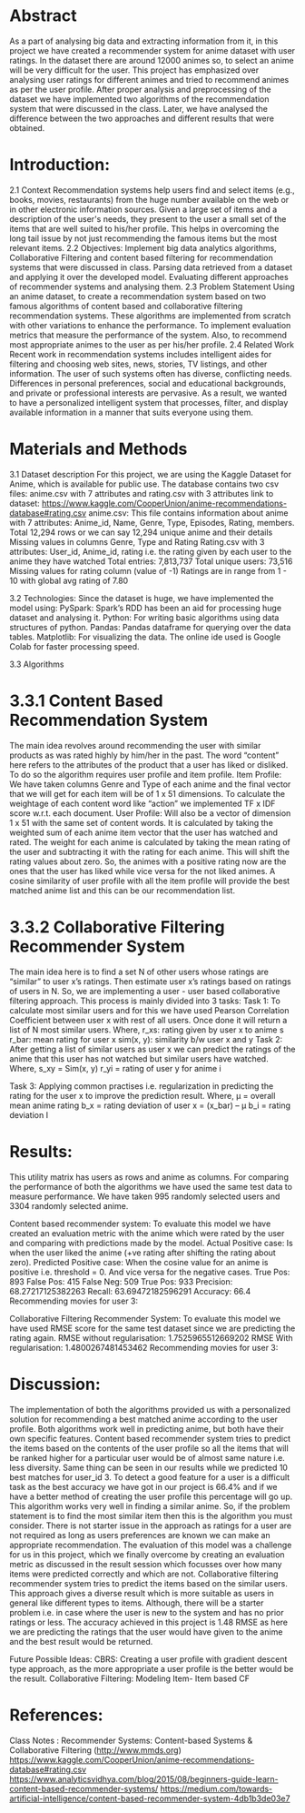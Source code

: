 # Abstract
As a part of analysing big data and extracting information from it, in this project we have created a recommender system for anime dataset with user ratings. In the dataset there are around 12000 animes so, to select an anime will be very difficult for the user.  This project has emphasized over analysing user ratings for different animes and tried to recommend animes as per the user profile. After proper analysis and preprocessing of the dataset we have implemented two algorithms of the recommendation system that were discussed in the class. Later, we have analysed the difference between the two approaches and different results that were obtained.

# Introduction:
2.1 Context
Recommendation systems help users find and select items (e.g., books, movies, restaurants) from the huge number available on the web or in other electronic information sources. Given a large set of items and a description of the user's needs, they present to the user a small set of the items that are well suited to his/her profile. This helps in overcoming the long tail issue by not just recommending the famous items but the most relevant items.
2.2 Objectives:
Implement big data analytics algorithms, Collaborative Filtering and content based filtering for recommendation systems that were discussed in class.
Parsing data retrieved from a dataset and applying it over the developed model.
Evaluating different approaches of recommender systems and analysing them.
2.3 Problem Statement
Using an anime dataset, to create a recommendation system based on two famous algorithms of content based and collaborative filtering recommendation systems. These algorithms are implemented from scratch with other variations to enhance the performance. To implement evaluation metrics that measure the performance of the system. Also, to recommend most appropriate animes to the user as per his/her profile.
2.4 Related Work
Recent work in recommendation systems includes intelligent aides for filtering and choosing web sites, news, stories, TV listings, and other information. The user of such systems often has diverse, conflicting needs. Differences in personal preferences, social and educational backgrounds, and private or professional interests are pervasive. As a result, we wanted to have a personalized intelligent system that processes, filter, and display available information in a manner that suits everyone using them.

# Materials and Methods 
3.1 Dataset description
For this project, we are using the Kaggle Dataset for Anime, which is available for public use. The database contains two csv files: anime.csv with 7 attributes and rating.csv with 3 attributes
link to dataset: https://www.kaggle.com/CooperUnion/anime-recommendations-database#rating.csv
anime.csv: This file contains information about anime with 7 attributes: Anime_id, Name, Genre, Type, Episodes, Rating, members.
Total 12,294 rows or we can say 12,294 unique anime and their details
Missing values in columns Genre, Type and Rating
Rating.csv with 3 attributes: User_id, Anime_id, rating i.e. the rating given by each user to the anime they have watched
Total entries: 7,813,737
Total unique users: 73,516
Missing values for rating column (value of -1)
Ratings are in range from 1 - 10 with global avg rating of 7.80

3.2 Technologies:
Since the dataset is huge, we have implemented the model using:
PySpark: Spark’s RDD has been an aid for processing huge dataset and analysing it.
Python: For writing basic algorithms using data structures of python.
Pandas: Pandas dataframe for querying over the data tables.
Matplotlib: For visualizing the data.
The online ide used is Google Colab for faster processing speed.

3.3 Algorithms
# 3.3.1 Content Based Recommendation System
The main idea revolves around recommending the user with similar products as was rated highly by him/her in the past. The word “content” here refers to the attributes of the product that a user has liked or disliked. To do so the algorithm requires user profile and item profile.
Item Profile: We have taken columns Genre and Type of each anime and the final vector that we will get for each item will be of 1 x 51 dimensions. To calculate the weightage of each content word like “action” we implemented TF x IDF score w.r.t. each document.
User Profile: Will also be a vector of dimension 1 x 51 with the same set of content words. It is calculated by taking the weighted sum of each anime item vector that the user has watched and rated. The weight for each anime is calculated by taking the mean rating of the user and subtracting it with the rating for each anime. This will shift the rating values about zero. So, the animes with a positive rating now are the ones that the user has liked while vice versa for the not liked animes.
A cosine similarity of user profile with all the item profile will provide the best matched anime list and this can be our recommendation list.
# 3.3.2 Collaborative Filtering Recommender System
The main idea here is to find a set N of other users whose ratings are “similar” to user x’s ratings. Then estimate user x’s ratings based on ratings of users in N. So, we are implementing a user - user based collaborative filtering approach.
This process is mainly divided into 3 tasks:
Task 1: To calculate most similar users and for this we have used Pearson Correlation Coefficient between user x with rest of all users. Once done it will return a list of N most similar users.
 Where,
r_xs: rating given by user x to anime s
r_bar: mean rating for user x
sim(x, y): similarity b/w user x and y
Task 2: After getting a list of similar users as user x we can predict the ratings of the anime that this user has not watched but similar users have watched.
Where,
s_xy = Sim(x, y)
r_yi = rating of user y for anime i

Task 3: Applying common practises i.e. regularization in predicting the rating for the user x to improve the prediction result.
Where, μ = overall mean anime rating
b_x = rating deviation of user x = (x_bar) – μ
b_i  = rating deviation I



# Results:

This utility matrix has users as rows and anime as columns.
For comparing the performance of both the algorithms we have used the same test data to measure performance. We have taken 995 randomly selected users and 3304 randomly selected anime.

Content based recommender system: To evaluate this model we have created an evaluation metric with the anime which were rated by the user and comparing with predictions made by the model.
Actual Positive case: Is when the user liked the anime (+ve rating after shifting the rating about zero).
Predicted Positive case: When the cosine value for an anime is positive i.e. threshold = 0.
And vice versa for the negative cases.
True Pos: 893
False Pos: 415
False Neg: 509
True Pos: 933
Precision: 68.27217125382263
Recall: 63.69472182596291
Accuracy: 66.4
Recommending movies for user 3: 

Collaborative Filtering Recommender System: To evaluate this model we have used RMSE score for the same test dataset since we are predicting the rating again.
RMSE without regularisation: 1.7525965512669202
RMSE With regularisation: 1.4800267481453462
Recommending movies for user 3:

# Discussion:
The implementation of both the algorithms provided us with a personalized solution for recommending a best matched anime according to the user profile. Both algorithms work well in predicting anime, but both have their own specific features.
Content based recommender system tries to predict the items based on the contents of the user profile so all the items that will be ranked higher for a particular user would be of almost same nature i.e. less diversity. Same thing can be seen in our results while we predicted 10 best matches for user_id 3. To detect a good feature for a user is a difficult task as the best accuracy we have got in our project is 66.4% and if we have a better method of creating the user profile this percentage will go up. This algorithm works very well in finding a similar anime. So, if the problem statement is to find the most similar item then this is the algorithm you must consider. There is not starter issue in the approach as ratings for a user are not required as long as users preferences are known we can make an appropriate recommendation.
The evaluation of this model was a challenge for us in this project, which we finally overcome by creating an evaluation metric as discussed in the result session which focusses over how many items were predicted correctly and which are not.
Collaborative filtering recommender system tries to predict the items based on the similar users. This approach gives a diverse result which is more suitable as users in general like different types to items. Although, there will be a starter problem i.e. in case where the user is new to the system and has no prior ratings or less. The accuracy achieved in this project is 1.48 RMSE as here we are predicting the ratings that the user would have given to the anime and the best result would be returned.

Future Possible Ideas:
CBRS:  Creating a user profile with gradient descent type approach, as the more appropriate a user profile is the better would be the result.
Collaborative Filtering: Modeling Item- Item based CF

# References:
Class Notes : Recommender Systems: Content-based Systems & Collaborative Filtering (http://www.mmds.org)
https://www.kaggle.com/CooperUnion/anime-recommendations-database#rating.csv
https://www.analyticsvidhya.com/blog/2015/08/beginners-guide-learn-content-based-recommender-systems/
https://medium.com/towards-artificial-intelligence/content-based-recommender-system-4db1b3de03e7

